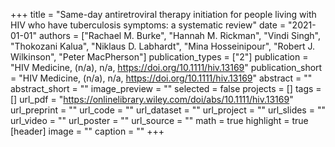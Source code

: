 +++
title = "Same-day antiretroviral therapy initiation for people living with HIV who have tuberculosis symptoms: a systematic review"
date = "2021-01-01"
authors = ["Rachael M. Burke", "Hannah M. Rickman", "Vindi Singh", "Thokozani Kalua", "Niklaus D. Labhardt", "Mina Hosseinipour", "Robert J. Wilkinson", "Peter MacPherson"]
publication_types = ["2"]
publication = "HIV Medicine, (n/a), n/a, https://doi.org/10.1111/hiv.13169"
publication_short = "HIV Medicine, (n/a), n/a, https://doi.org/10.1111/hiv.13169"
abstract = ""
abstract_short = ""
image_preview = ""
selected = false
projects = []
tags = []
url_pdf = "https://onlinelibrary.wiley.com/doi/abs/10.1111/hiv.13169"
url_preprint = ""
url_code = ""
url_dataset = ""
url_project = ""
url_slides = ""
url_video = ""
url_poster = ""
url_source = ""
math = true
highlight = true
[header]
image = ""
caption = ""
+++
